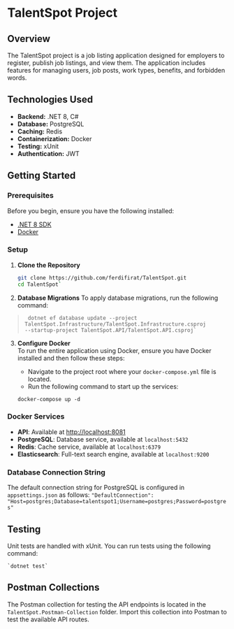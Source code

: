 # TalentSpot Project

## Overview
The TalentSpot project is a job listing application designed for employers to register, publish job listings, and view them. The application includes features for managing users, job posts, work types, benefits, and forbidden words.

## Technologies Used
- **Backend:** .NET 8, C#
- **Database:** PostgreSQL
- **Caching:** Redis
- **Containerization:** Docker
- **Testing:** xUnit
- **Authentication:** JWT

## Getting Started

### Prerequisites
Before you begin, ensure you have the following installed:
- [.NET 8 SDK](https://dotnet.microsoft.com/download)
- [Docker](https://www.docker.com/)

### Setup

1. **Clone the Repository**
   ```bash
   git clone https://github.com/ferdifirat/TalentSpot.git
   cd TalentSpot` 

2.  **Database Migrations** To apply database migrations, run the following command:

>      dotnet ef database update --project TalentSpot.Infrastructure/TalentSpot.Infrastructure.csproj
>     --startup-project TalentSpot.API/TalentSpot.API.csproj`

    
3.  **Configure Docker**  
    To run the entire application using Docker, ensure you have Docker installed and then follow these steps:
    
    -   Navigate to the project root where your `docker-compose.yml` file is located.
    -   Run the following command to start up the services:
    
    `docker-compose up -d` 

    

### Docker Services

-   **API**: Available at [http://localhost:8081](http://localhost:8081)
-   **PostgreSQL**: Database service, available at `localhost:5432`
-   **Redis**: Cache service, available at `localhost:6379`
-   **Elasticsearch**: Full-text search engine, available at `localhost:9200`

### Database Connection String

The default connection string for PostgreSQL is configured in `appsettings.json` as follows:
`"DefaultConnection": "Host=postgres;Database=talentspot1;Username=postgres;Password=postgres"`

## Testing

Unit tests are handled with xUnit. You can run tests using the following command:

    `dotnet test` 

## Postman Collections

The Postman collection for testing the API endpoints is located in the `TalentSpot.Postman-Collection` folder. Import this collection into Postman to test the available API routes.

